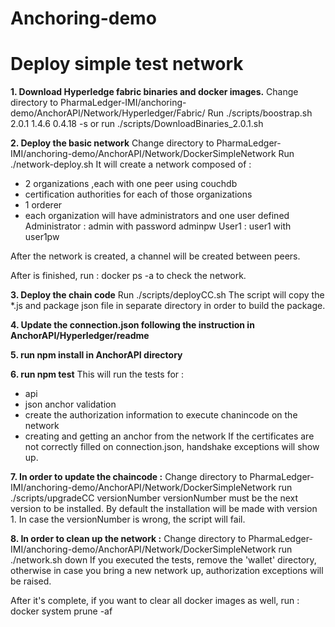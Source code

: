 # Anchoring-demo

# Deploy simple test network
**1. Download Hyperledge fabric binaries and docker images.**
Change directory to PharmaLedger-IMI/anchoring-demo/AnchorAPI/Network/Hyperledger/Fabric/ 
Run ./scripts/boostrap.sh 2.0.1 1.4.6 0.4.18 -s 
or run ./scripts/DownloadBinaries_2.0.1.sh 

**2. Deploy the basic network**
Change directory to PharmaLedger-IMI/anchoring-demo/AnchorAPI/Network/DockerSimpleNetwork
Run ./network-deploy.sh
It will create a network composed of :
 - 2 organizations ,each with one peer using couchdb
 - certification authorities for each of those organizations
 - 1 orderer
 - each organization will have administrators and one user defined
Administrator : admin with password adminpw
User1 : user1 with user1pw

After the network is created, a channel will be created between peers.

After is finished, run : 
docker ps -a
to check the network.

**3. Deploy the chain code**
Run ./scripts/deployCC.sh
The script will copy the *.js and package json file in separate directory in order to build the package.

**4. Update the connection.json following the instruction in AnchorAPI/Hyperledger/readme** 

**5. run npm install in AnchorAPI directory**

**6. run npm test**
This will run the tests for :
 - api
 - json anchor validation
 - create the authorization information to execute chanincode on the network
 - creating and getting an anchor from the network
If the certificates are not correctly filled on connection.json, handshake exceptions will show up. 

**7. In order to update the chaincode :**
Change directory to PharmaLedger-IMI/anchoring-demo/AnchorAPI/Network/DockerSimpleNetwork
run ./scripts/upgradeCC versionNumber
versionNumber must be the next version to be installed. By default the installation will be made with version 1.
In case the versionNumber is wrong, the script will fail.

**8. In order to clean up the network :**
Change directory to PharmaLedger-IMI/anchoring-demo/AnchorAPI/Network/DockerSimpleNetwork
run ./network.sh down
If you executed the tests, remove the 'wallet' directory, otherwise in case you bring a new network up, authorization exceptions will be raised.

After it's complete, if you want to clear all docker images as well, run : docker system prune -af


